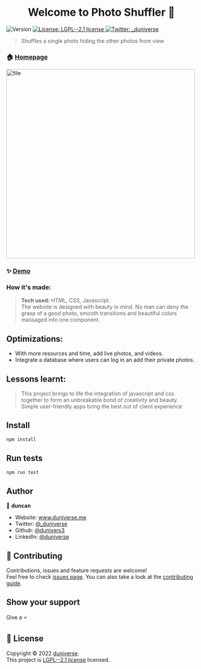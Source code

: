 <h1 align="center">Welcome to Photo Shuffler 👋</h1>
<p>
  <img alt="Version" src="https://img.shields.io/badge/version-0.0.1-blue.svg?cacheSeconds=2592000" />
  <a href="https://github.com/dunivers3/kaneliPhotoStudioShuffler/blob/main/LICENSE" target="_blank">
    <img alt="License: LGPL--2.1 license" src="https://img.shields.io/badge/License-LGPL--2.1 license-yellow.svg" />
  </a>
    <a href="https://twitter.com/_duniverse" target="_blank">
    <img alt="Twitter: _duniverse" src="https://img.shields.io/twitter/follow/_duniverse.svg?style=social" />
  </a>
</p>

> Shuffles a single photo hiding the other photos from view

### 🏠 [Homepage](https://kaneliphotostudio.netlify.app/)

<img src="https://images.unsplash.com/photo-1528916282053-c83897a7063c?ixlib=rb-1.2.1&ixid=MnwxMjA3fDB8MHxwaG90by1wYWdlfHx8fGVufDB8fHx8&auto=format&fit=crop&w=1170&q=80" style="width: auto; height: 500px" alt ="file">

### ✨ [Demo](https://github.com/dunivers3/kaneliPhotoStudioShuffler)

### How it's made:

> <strong>Tech used: </strong> HTML, CSS, Javascript. </br>
> The website is designed with beauty in mind. No man can deny the grasp of a good photo, smooth transitions and beautiful colors massaged into one component.

## Optimizations:

-   With more resources and time, add live photos, and videos.
-   Integrate a database where users can log in an add their private photos.

## Lessons learnt:

> This project brings to life the integration of javascript and css together to form an unbreakable bond of creativity and beauty.
> Simple user-friendly apps bring the best out of client experience

## Install

```sh
npm install
```

## Run tests

```sh
npm run test
```

## Author

👤 **duncan**

-   Website: www.duniverse.me
-   Twitter: [@\_duniverse](https://twitter.com/_duniverse)
-   Github: [@dunivers3](https://github.com/dunivers3)
-   LinkedIn: [@duniverse](https://linkedin.com/in/duniverse)

## 🤝 Contributing

Contributions, issues and feature requests are welcome!<br />Feel free to check [issues page](https://github.com/dunivers3/kaneliPhotoStudioShuffler/issues). You can also take a look at the [contributing guide](https://github.com/dunivers3/kaneliPhotoStudioShuffler/pulls).

## Show your support

Give a ⭐️

## 📝 License

Copyright © 2022 [duniverse](https://github.com/dunivers3).<br />
This project is [LGPL--2.1 license](https://github.com/dunivers3/kaneliPhotoStudioShuffler/blob/main/LICENSE) licensed.
